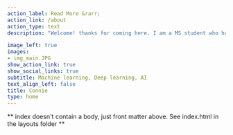 ```yaml
---
action_label: Read More &rarr;
action_link: /about
action_type: text
description: "Welcome! thanks for coming here. I am a MS student who has interest in data science and AI field. Explore the top bar to find the articles which you want."

image_left: true
images:
- img_main.JPG
show_action_link: true
show_social_links: true
subtitle: Machine learning, Deep learning, AI
text_align_left: false
title: Connie
type: home
---
```


** index doesn't contain a body, just front matter above.
See index.html in the layouts folder **
